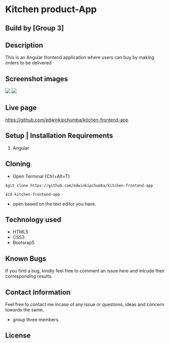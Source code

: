 # Kitchen product-App

## Build by [Group 3]

## Description

This is an Angular frontend application where users can buy by making orders to be delivered
## Screenshot images

<img src="static../../static/images/home.png">

<img src="static../../static/images/phonesize.png">




## Live page

https://github.com/edwinkipchumba/kitchen-frontend-app



## Setup | Installation Requirements

1. Angular



## Cloning

* Open Terminal {Ctrl+Alt+T}

```
$git clone https://github.com/edwinkipchumba/kitchen-frontend-app

```

```
$cd kitchen-frontend-app
```

* open based on the text editor you have.

## Technology used

* HTML5
* CSS3
* Bootsrap5

## Known Bugs

If you find a bug, kindly feel free to comment an issue here and inlcude their corresponding results.

## Contact  Information

 Feel free to contact me incase of any issue or questions, ideas and concern towards the same.

* group three members.

## License


